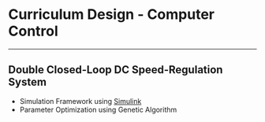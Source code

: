 # Curriculum Design - Computer Control

---

## Double Closed-Loop DC Speed-Regulation System 

- Simulation Framework using [Simulink](https://www.mathworks.com/products/simulink.html)
- Parameter Optimization using Genetic Algorithm